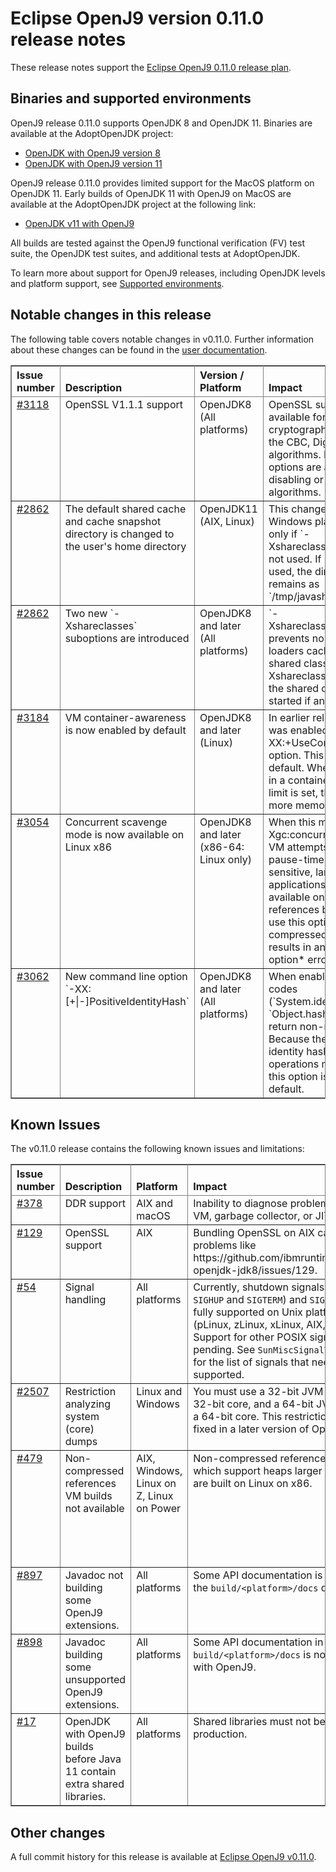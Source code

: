<!--
* Copyright (c) 2017, 2018 IBM Corp. and others
*
* This program and the accompanying materials are made
* available under the terms of the Eclipse Public License 2.0
* which accompanies this distribution and is available at
* https://www.eclipse.org/legal/epl-2.0/ or the Apache
* License, Version 2.0 which accompanies this distribution and
* is available at https://www.apache.org/licenses/LICENSE-2.0.
*
* This Source Code may also be made available under the
* following Secondary Licenses when the conditions for such
* availability set forth in the Eclipse Public License, v. 2.0
* are satisfied: GNU General Public License, version 2 with
* the GNU Classpath Exception [1] and GNU General Public
* License, version 2 with the OpenJDK Assembly Exception [2].
*
* [1] https://www.gnu.org/software/classpath/license.html
* [2] http://openjdk.java.net/legal/assembly-exception.html
*
* SPDX-License-Identifier: EPL-2.0 OR Apache-2.0 OR GPL-2.0 WITH
* Classpath-exception-2.0 OR LicenseRef-GPL-2.0 WITH Assembly-exception
-->

# Eclipse OpenJ9 version 0.11.0 release notes

These release notes support the [Eclipse OpenJ9 0.11.0 release plan](https://projects.eclipse.org/projects/technology.openj9/releases/0.11.0/plan).


## Binaries and supported environments

OpenJ9 release 0.11.0 supports OpenJDK 8 and OpenJDK 11. Binaries are available at the AdoptOpenJDK project:

- [OpenJDK with OpenJ9 version 8](https://adoptopenjdk.net/archive.html?variant=openjdk8&jvmVariant=openj9)
- [OpenJDK with OpenJ9 version 11](https://adoptopenjdk.net/archive.html?variant=openjdk11&jvmVariant=openj9)

OpenJ9 release 0.11.0 provides limited support for the MacOS platform on OpenJDK 11. Early builds of OpenJDK 11 with OpenJ9 on MacOS are available at
the AdoptOpenJDK project at the following link:  

- [OpenJDK v11 with OpenJ9](https://adoptopenjdk.net/nightly.html?variant=openjdk11&jvmVariant=openj9)

All builds are tested against the OpenJ9 functional verification (FV) test suite, the OpenJDK test suites, and additional tests at AdoptOpenJDK.

To learn more about support for OpenJ9 releases, including OpenJDK levels and platform support, see [Supported environments](https://eclipse.org/openj9/docs/openj9_support/index.html).


## Notable changes in this release

The following table covers notable changes in v0.11.0. Further information about these changes can be found in the [user documentation](https://www.eclipse.org/openj9/docs/version0.11/).

<table cellpadding="4" cellspacing="0" summary="" width="100%" rules="all" frame="border" border="1"><thead align="left">
<tr valign="bottom">
<th valign="bottom">Issue number</th>
<th valign="bottom">Description</th>
<th valign="bottom">Version / Platform</th>
<th valign="bottom">Impact</th>
</tr>
</thead>
<tbody>

<tr><td valign="top"><a href="https://github.com/eclipse/openj9/issues/3118">#3118</a></td>
<td valign="top">OpenSSL V1.1.1 support</td>
<td valign="top">OpenJDK8 (All platforms)</td>
<td valign="top">OpenSSL support is now available for improved cryptographic performance for the CBC, Digest, and GCM algorithms.  New command line options are available for disabling or enabling the algorithms.</td>
</tr>

<tr><td valign="top"><a href="https://github.com/eclipse/openj9/issues/2862">#2862</a></td>
<td valign="top">The default shared cache and cache snapshot directory is changed to the user's home directory</td>
<td valign="top">OpenJDK11 (AIX, Linux)</td>
<td valign="top">This change is for non-Windows platforms and applies only if `-Xshareclasses:groupAccess` is not used. If `groupAccess` is used, the directory that gets set remains as `/tmp/javasharedresources/`.</td>
</tr>

<tr><td valign="top"><a href="https://github.com/eclipse/openj9/issues/2862">#2862</a></td>
<td valign="top">Two new `-Xshareclasses` suboptions are introduced </td>
<td valign="top">OpenJDK8 and later (All platforms)</td>
<td valign="top">`-Xshareclasses:bootClassesOnly` prevents non-bootstrap class loaders caching classes in the shared classes cache. `-Xshareclasses:fatal` prevents the shared classes cache being started if an error occurs. </td>
</tr>

<tr><td valign="top"><a href="https://github.com/eclipse/openj9/issues/3184">#3184</a></td>
<td valign="top">VM container-awareness is now enabled by default</td>
<td valign="top">OpenJDK8 and later (Linux)</td>
<td valign="top">In earlier releases, this behavior was enabled by setting the `-XX:+UseContainerSupport` option. This setting is now the default. When the VM is running in a container, and a memory limit is set, the VM allocates more memory to the Java heap. </td>
</tr>

<tr><td valign="top"><a href="https://github.com/eclipse/openj9/issues/3054">#3054</a></td>
<td valign="top">Concurrent scavenge mode is now available on Linux x86</td>
<td valign="top">OpenJDK8 and later (x86-64: Linux only)</td>
<td valign="top">When this mode is enabled, (`-Xgc:concurrentScavenge`) the VM attempts to reduce GC pause-times for response-time sensitive, large heap applications. This mode is available only on compressed references builds. Attempting to use this option on a non-compressed references build results in an *unrecognized option* error message. </td>
</tr>

<tr><td valign="top"><a href="https://github.com/eclipse/openj9/issues/3062">#3062</a></td>
<td valign="top">New command line option `-XX:[+|-]PositiveIdentityHash`</td>
<td valign="top">OpenJDK8 and later (All platforms)</td>
<td valign="top">When enabled, identity hash codes (`System.identityHashCode` / `Object.hashCode`) always return non-negative values. Because the performance of identity hash-intensive operations might be impacted, this option is not enabled by default.</td>
</tr>

</table>


## Known Issues

The v0.11.0 release contains the following known issues and limitations:

<table cellpadding="4" cellspacing="0" summary="" width="100%" rules="all" frame="border" border="1">
<thead align="left">
<tr valign="bottom">
<th valign="bottom">Issue number</th>
<th valign="bottom">Description</th>
<th valign="bottom">Platform</th>
<th valign="bottom">Impact</th>
<th valign="bottom">Workaround</th>
</tr>
</thead>
<tbody>

<tr><td valign="top"><a href="https://github.com/eclipse/openj9/issues/378">#378</a></td>
<td valign="top">DDR support</td>
<td valign="top">AIX and macOS</td>
<td valign="top">Inability to diagnose problems with the VM, garbage collector, or JIT.</td>
<td valign="top">None</td>
</tr>

<tr><td valign="top"><a href="https://github.com/ibmruntimes/openj9-openjdk-jdk8/issues/129">#129</a></td>
<td valign="top">OpenSSL support</td>
<td valign="top">AIX</td>
<td valign="top">Bundling OpenSSL on AIX can result in problems like https://github.com/ibmruntimes/openj9-openjdk-jdk8/issues/129.</td>
<td valign="top">None</td>
</tr>

<tr><td valign="top"><a href="https://github.com/ibmruntimes/openj9-openjdk-jdk8/issues/54">#54</a></td>
<td valign="top">Signal handling</td>
<td valign="top">All platforms</td>
<td valign="top">Currently, shutdown signals (<code>SIGINT</code>, <code>SIGHUP</code> and <code>SIGTERM</code>) and <code>SIGCONT</code> are fully supported on Unix platforms (pLinux, zLinux, xLinux, AIX, and z/OS). Support for other POSIX signals is pending. See <code>SunMiscSignalTest.java</code> for the list of signals that need to be supported.</td>
<td valign="top">None</td>
</tr>

<tr><td valign="top"><a href="https://github.com/ibmruntimes/openj9-openjdk-jdk8/issues/2507">#2507</a></td>
<td valign="top">Restriction analyzing system (core) dumps</td>
<td valign="top">Linux and Windows</td>
<td valign="top">You must use a 32-bit JVM to look at a 32-bit core, and a 64-bit JVM to look at a 64-bit core. This restriction will be fixed in a later version of OpenJ9.</td>
<td valign="top">None</td>
</tr>

<tr><td valign="top"><a href="https://github.com/eclipse/openj9/issues/479">#479</a></td>
<td valign="top">Non-compressed references VM builds not available</td>
<td valign="top">AIX, Windows, Linux on Z, Linux on Power</td>
<td valign="top">Non-compressed references VM builds, which support heaps larger than 57GB, are built on Linux on x86. </td>
<td valign="top">Manual builds on other platforms are possible by following our <a href="https://github.com/eclipse/openj9/blob/master/buildenv/Build_Instructions_V8.md">detailed build instructions</a>.</td>
</tr>

<tr><td valign="top"><a href="https://github.com/eclipse/openj9/issues/897">#897</a></td>
<td valign="top">Javadoc not building some OpenJ9 extensions.</td>
<td valign="top">All platforms</td>
<td valign="top">Some API documentation is missing in the <code>build/&lt;platform&gt;/docs</code> directory.</td>
<td valign="top">None</td>
</tr>

<tr><td valign="top"><a href="https://github.com/eclipse/openj9/issues/898">#898</a></td>
<td valign="top">Javadoc building some unsupported OpenJ9 extensions.</td>
<td valign="top">All platforms</td>
<td valign="top">Some API documentation in <code>build/&lt;platform&gt;/docs</code> is not supported with OpenJ9.</td>
<td valign="top">None</td>
</tr>

<tr><td valign="top"><a href="https://github.com/ibmruntimes/openj9-openjdk-jdk8/issues/17">#17</a></td>
<td valign="top">OpenJDK with OpenJ9 builds before Java 11 contain extra shared libraries.</td>
<td valign="top">All platforms</td>
<td valign="top">Shared libraries must not be used in production.</td>
<td valign="top">None</td>
</tr>
</tbody>
</table>

## Other changes

A full commit history for this release is available at [Eclipse OpenJ9 v0.11.0](https://github.com/eclipse/openj9/releases/tag/openj9-0.11.0).
